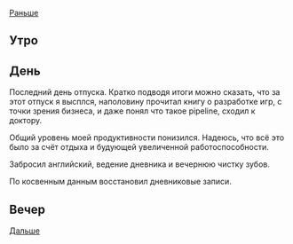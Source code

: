 [Раньше](2021.05.17.md)  
## Утро
## День
Последний день отпуска. Кратко подводя итоги можно сказать, что за этот отпуск я высплся, наполовину прочитал книгу о разработке игр, с точки зрения бизнеса, и даже понял что такое pipeline, сходил к доктору.

Общий уровень моей продуктивности понизился. Надеюсь, что всё это было за счёт отдыха и будующей увеличенной работоспособности.

Забросил английский, ведение дневника и вечернюю чистку зубов.

По косвенным данным восстановил дневниковые записи.
## Вечер
[Дальше](2021.05.19.md)
